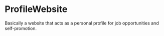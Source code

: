 # ProfileWebsite
Basically a website that acts as a personal profile for job opportunities and self-promotion.
